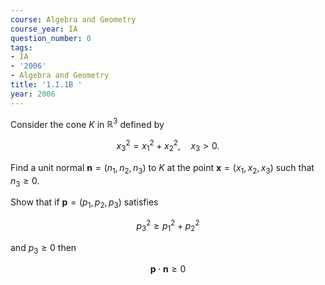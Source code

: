 ```yaml
---
course: Algebra and Geometry
course_year: IA
question_number: 0
tags:
- IA
- '2006'
- Algebra and Geometry
title: '1.I.1B '
year: 2006
---
```



Consider the cone $K$ in $\mathbb{R}^{3}$ defined by

$$x_{3}^{2}=x_{1}^{2}+x_{2}^{2}, \quad x_{3}>0 .$$

Find a unit normal $\mathbf{n}=\left(n_{1}, n_{2}, n_{3}\right)$ to $K$ at the point $\mathbf{x}=\left(x_{1}, x_{2}, x_{3}\right)$ such that $n_{3} \geqslant 0$.

Show that if $\mathbf{p}=\left(p_{1}, p_{2}, p_{3}\right)$ satisfies

$$p_{3}^{2} \geqslant p_{1}^{2}+p_{2}^{2}$$

and $p_{3} \geqslant 0$ then

$$\mathbf{p} \cdot \mathbf{n} \geqslant 0$$